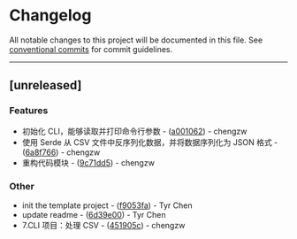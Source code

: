 # Changelog

All notable changes to this project will be documented in this file. See [conventional commits](https://www.conventionalcommits.org/) for commit guidelines.

---
## [unreleased]

### Features

- 初始化 CLI，能够读取并打印命令行参数 - ([a001062](https://github.com/cr7258/01-rcli/commit/a001062946b1fdc40d5594ce35713b40c16c6208)) - chengzw
- 使用 Serde 从 CSV 文件中反序列化数据，并将数据序列化为 JSON 格式 - ([6a8f766](https://github.com/cr7258/01-rcli/commit/6a8f7660424f7194f96dd2f8e58d2674e2a8d38b)) - chengzw
- 重构代码模块 - ([9c71dd5](https://github.com/cr7258/01-rcli/commit/9c71dd58a1035937b84a1772d8469016aa49aeda)) - chengzw

### Other

- init the template project - ([f9053fa](https://github.com/cr7258/01-rcli/commit/f9053fac4b3acd36779ac410157342aa30a11a2e)) - Tyr Chen
- update readme - ([6d39e00](https://github.com/cr7258/01-rcli/commit/6d39e003e182347b3f2c38b8c67173e583598ebb)) - Tyr Chen
- 7.CLI 项目：处理 CSV - ([451905c](https://github.com/cr7258/01-rcli/commit/451905c03113641e44f9bd1aba187bcbe3123ed9)) - chengzw

<!-- generated by git-cliff -->
